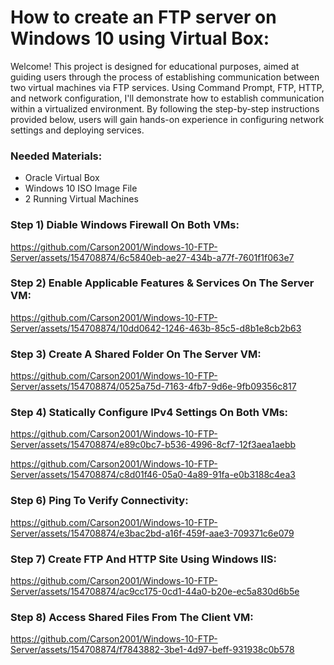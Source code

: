 # How to create an FTP server on Windows 10 using Virtual Box:
Welcome! This project is designed for educational purposes, aimed at guiding users through the process of establishing communication between two virtual machines via FTP services. Using Command Prompt, FTP, HTTP, and network configuration, I'll demonstrate how to establish communication within a virtualized environment. By following the step-by-step instructions provided below, users will gain hands-on experience in configuring network settings and deploying services.

### Needed Materials:
* Oracle Virtual Box
* Windows 10 ISO Image File
* 2 Running Virtual Machines

### Step 1) Diable Windows Firewall On Both VMs:

https://github.com/Carson2001/Windows-10-FTP-Server/assets/154708874/6c5840eb-ae27-434b-a77f-7601f1f063e7

### Step 2) Enable Applicable Features & Services On The Server VM:

https://github.com/Carson2001/Windows-10-FTP-Server/assets/154708874/10dd0642-1246-463b-85c5-d8b1e8cb2b63

### Step 3) Create A Shared Folder On The Server VM:

https://github.com/Carson2001/Windows-10-FTP-Server/assets/154708874/0525a75d-7163-4fb7-9d6e-9fb09356c817

### Step 4) Statically Configure IPv4 Settings On Both VMs:

https://github.com/Carson2001/Windows-10-FTP-Server/assets/154708874/e89c0bc7-b536-4996-8cf7-12f3aea1aebb

https://github.com/Carson2001/Windows-10-FTP-Server/assets/154708874/c8d01f46-05a0-4a89-91fa-e0b3188c4ea3

### Step 6) Ping To Verify Connectivity:

https://github.com/Carson2001/Windows-10-FTP-Server/assets/154708874/e3bac2bd-a16f-459f-aae3-709371c6e079

### Step 7) Create FTP And HTTP Site Using Windows IIS: 

https://github.com/Carson2001/Windows-10-FTP-Server/assets/154708874/ac9cc175-0cd1-44a0-b20e-ec5a830d6b5e

### Step 8) Access Shared Files From The Client VM:

https://github.com/Carson2001/Windows-10-FTP-Server/assets/154708874/f7843882-3be1-4d97-beff-931938c0b578










